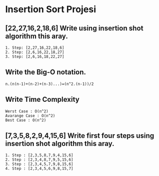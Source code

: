 # Insertion Sort Projesi

## [22,27,16,2,18,6] Write using insertion shot algorithm this aray.
 ```
1. Step: [2,27,16,22,18,6]
2. Step: [2,6,16,22,18,27]
3. Step: [2,6,16,18,22,27]
```
## Write the Big-O notation.
```
n.(n(n-1)+(n-2)+(n-3)...)=(n^2.(n-1))/2
```
## Write Time Complexity
```
Werst Case : O(n^2)
Avarange Case : O(n^2)
Best Case : O(n^2)
```
## [7,3,5,8,2,9,4,15,6] Write first four steps using insertion shot algorithm this aray.
```
1. Step : [2,3,5,8,7,9,4,15,6]
2. Step : [2,3,4,8,7,9,5,15,6]
3. Step : [2,3,4,5,7,9,8,15,6]
4. Step : [2,3,4,5,6,9,8,15,7]
```